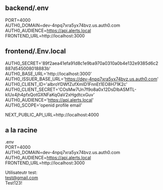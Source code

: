 ## backend/.env  
PORT=4000  
AUTH0_DOMAIN=dev-4npq7xra5yx74bvz.us.auth0.com  
AUTH0_AUDIENCE=https://api.alerts.local  
FRONTEND_URL=http://localhost:3000  

## frontend/.Env.local  
AUTH0_SECRET='89f2aea41efa91d8c1e9ba970a0310a0b4e132e9385d6c2887d545008018883b'  
AUTH0_BASE_URL='http://localhost:3000'  
AUTH0_ISSUER_BASE_URL='https://dev-4npq7xra5yx74bvz.us.auth0.com'  
AUTH0_CLIENT_ID='albroYDWfZufXmID1FnnEt1EO8H71K2c'  
AUTH0_CLIENT_SECRET='COsMw7Un7f9o8a0x12DsDlbASMTL-klUx4jh4pfxQotGXNFaKqOaV2xHgdtcxGuv'  
AUTH0_AUDIENCE='https://api.alerts.local'  
AUTH0_SCOPE='openid profile email'  

NEXT_PUBLIC_API_URL=http://localhost:4000  
## a la racine  
.env  
PORT=4000  
AUTH0_DOMAIN=dev-4npq7xra5yx74bvz.us.auth0.com  
AUTH0_AUDIENCE=https://api.alerts.local  
FRONTEND_URL=http://localhost:3000  

Utilisateutr test:  
test@gmail.com  
Test123!
